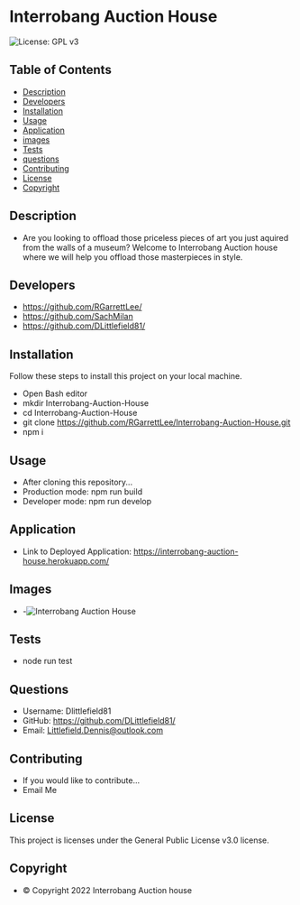 
# Interrobang Auction House
![License: GPL v3](https://img.shields.io/badge/License-GPLv3-blue.svg)


## Table of Contents
- [Description](#description)
- [Developers](#developers)
- [Installation](#installation)
- [Usage](#usage)
- [Application](#application)
- [images](#images)
- [Tests](#tests)
- [questions](#questions)
- [Contributing](#contributing)
- [License](#license)
- [Copyright](#copyright)


## Description
- Are you looking to offload those priceless pieces of art you just aquired from the walls of a museum?
Welcome to Interrobang Auction house where we will help you offload those masterpieces in style.

## Developers
- https://github.com/RGarrettLee/
- https://github.com/SachMilan
- https://github.com/DLittlefield81/


## Installation
Follow these steps to install this project on your local machine.
- Open Bash editor
- mkdir Interrobang-Auction-House
- cd Interrobang-Auction-House
- git clone https://github.com/RGarrettLee/Interrobang-Auction-House.git
- npm i


## Usage
- After cloning this repository...
- Production mode: npm run build
- Developer mode: npm run develop

## Application
- Link to Deployed Application: https://interrobang-auction-house.herokuapp.com/


## Images
- -![Interrobang Auction House](./public/images/interrobang-auction-house.png)

## Tests
- node run test


## Questions
- Username: Dlittlefield81
- GitHub: https://github.com/DLittlefield81/
- Email: Littlefield.Dennis@outlook.com


## Contributing
- If you would like to contribute...
- Email Me


## License
   This project is licenses under the General Public License v3.0 license.



## Copyright
- © Copyright 2022 Interrobang Auction house
